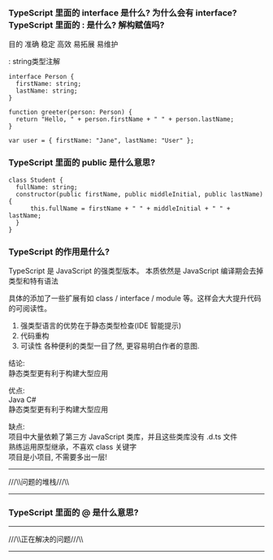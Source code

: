 ### TypeScript 里面的 interface 是什么? 为什么会有 interface? TypeScript 里面的 : 是什么? 解构赋值吗?

目的 准确 稳定 高效 易拓展 易维护

: string类型注解

	interface Person {
	  firstName: string;
	  lastName: string;
	}

	function greeter(person: Person) {
	  return "Hello, " + person.firstName + " " + person.lastName;
	}

	var user = { firstName: "Jane", lastName: "User" };


### TypeScript 里面的 public 是什么意思?

	class Student {
	  fullName: string;
	  constructor(public firstName, public middleInitial, public lastName) {
	      this.fullName = firstName + " " + middleInitial + " " + lastName;
	  }
	}


### TypeScript 的作用是什么?

TypeScript 是 JavaScript 的强类型版本。
本质依然是 JavaScript 编译期会去掉类型和特有语法

具体的添加了一些扩展有如 class / interface / module 等。这样会大大提升代码的可阅读性。

1. 强类型语言的优势在于静态类型检查(IDE 智能提示)
2. 代码重构
3. 可读性 各种便利的类型一目了然, 更容易明白作者的意图.

结论:  
静态类型更有利于构建大型应用

优点:  
Java C#   
静态类型更有利于构建大型应用

缺点:  
项目中大量依赖了第三方 JavaScript 类库，并且这些类库没有 .d.ts 文件  
熟练运用原型继承，不喜欢 class 关键字  
项目是小项目, 不需要多出一层!  

***
///\\\问题的堆栈///\\\
***


### TypeScript 里面的 @ 是什么意思?









***
///\\\正在解决的问题///\\\
***



















